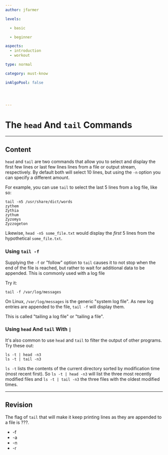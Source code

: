 ```yaml
---
author: jfarmer

levels:

  - basic

  - beginner

aspects:
  - introduction
  - workout

type: normal

category: must-know

inAlgoPool: false




---
```


# The `head` And `tail` Commands

---
## Content

`head` and `tail` are two commands that allow you to select and display the first few lines or last few lines lines from a file or output stream, respectively.  By default both will select 10 lines, but using the `-n` option you can specify a different amount.

For example, you can use `tail` to select the last 5 lines from a log file, like so:

```shell
tail -n5 /usr/share/dict/words
zythem
Zythia
zythum
Zyzomys
Zyzzogeton
```

Likewise, `head -n5 some_file.txt` would display the *first* 5 lines from the hypothetical `some_file.txt`.

### Using `tail -f`

Supplying the `-f` or "follow" option to `tail` causes it to not stop when the end of the file is reached, but rather to wait for additional data to be appended.  This is commonly used with a log file

Try it:

```shell
tail -f /var/log/messages
```

On Linux, `/var/log/messages` is the generic "system log file".  As new log entries are appended to the file, `tail -f` will display them.

This is called "tailing a log file" or "tailing a file".

### Using `head` And `tail` With `|`

It's also common to use `head` and `tail` to filter the output of other programs.  Try these out:

```shell
ls -t | head -n3
ls -t | tail -n3
```

`ls -t` lists the contents of the current directory sorted by modification time (most recent first).  So `ls -t | head -n3` will list the three most recently modified files and `ls -t | tail -n3` the three files with the oldest modified times.

---
## Revision

The flag of `tail` that will make it keep printing lines as they are appended to a file is ???.

* -f
* -a
* -n
* -r

 
 
 
